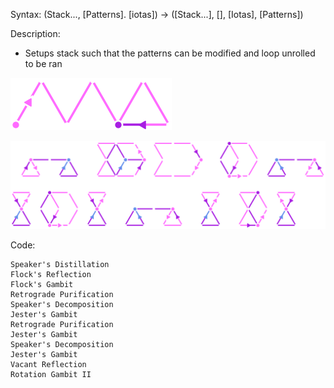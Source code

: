 Syntax:
(Stack..., \[Patterns]. \[iotas]) -> (\[Stack...], \[], \[Iotas], \[Patterns])

Description:
* Setups stack such that the patterns can be modified and loop unrolled to be ran


![](../../../Images/Setup%20Stack%20(Unrolled%20Thoth's)%20Pattern.png)

![](../../../Images/Setup%20Stack%20(Unrolled%20Thoth's)%20Code.png)

Code:
```
Speaker's Distillation
Flock's Reflection
Flock's Gambit
Retrograde Purification
Speaker's Decomposition
Jester's Gambit
Retrograde Purification
Jester's Gambit
Speaker's Decomposition
Jester's Gambit
Vacant Reflection
Rotation Gambit II
```